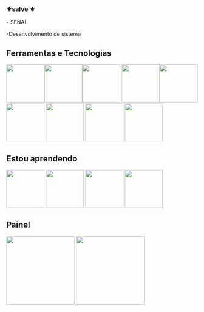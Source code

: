 ### ⚜salve ⚜

<!--
**Jorgx1974/jorgx1974** is a ✨ _special_ ✨ repository because its `README.md` (this file) appears on your GitHub profile.



🔭 Atualmente estou deseempregrado
- 🌱 Atualmente estou aprendendo pogramação
- 👯 Procuro colaboração por enquanto nada
- 🤔 Estou procurando ajuda com a vida
- 💬 Pergunte-me sobre jogos e filmes
- 📫 Como chegar até mim: converse

- ⚡ Curiosidade: calmo
-->- SENAI 
-Desenvolvimento de sistema

## Ferramentas e Tecnologias

<img src="https://cdn.jsdelivr.net/gh/devicons/devicon/icons/github/github-original.svg" width="100" height="100" /><img src="https://cdn.jsdelivr.net/gh/devicons/devicon/icons/vscode/vscode-original.svg" width="100" height="100" /><img src="https://cdn.jsdelivr.net/gh/devicons/devicon@latest/icons/figma/figma-original.svg" width="100" height="100" /> <img src="https://cdn.jsdelivr.net/gh/devicons/devicon/icons/html5/html5-original-wordmark.svg" width="100" height="100"/><img src="https://cdn.jsdelivr.net/gh/devicons/devicon/icons/css3/css3-original-wordmark.svg" width="100" height="100"/>   <img src="https://cdn.jsdelivr.net/gh/devicons/devicon@latest/icons/javascript/javascript-original.svg"  width="100" height="100" />   <img src="https://cdn.jsdelivr.net/gh/devicons/devicon@latest/icons/java/java-original-wordmark.svg" width="100" height="100" /> <img src="https://cdn.jsdelivr.net/gh/devicons/devicon@latest/icons/git/git-original.svg" width="100" height="100" /> 
            <img src="https://cdn.jsdelivr.net/gh/devicons/devicon@latest/icons/nodejs/nodejs-original-wordmark.svg"  width="100" height="100" />
          
          

          
          
          
                    

## Estou aprendendo 
 <img src="https://cdn.jsdelivr.net/gh/devicons/devicon@latest/icons/mysql/mysql-original-wordmark.svg" width="100" height="100" /> <img src="https://cdn.jsdelivr.net/gh/devicons/devicon@latest/icons/json/json-original.svg"  width="100" height="100" /> <img src="https://cdn.jsdelivr.net/gh/devicons/devicon@latest/icons/androidstudio/androidstudio-original-wordmark.svg"  width="100" height="100" />
  <img src="https://cdn.jsdelivr.net/gh/devicons/devicon@latest/icons/python/python-original.svg" width="100" height="100" />
          
          
          

## Painel

<div> 
<a href="https://github.com/Jorgx1974"> 
<img height="180em" src="https://github-readme-stats.vercel.app/api/top-langs/?username=Jorgx1974&layout=compact&langs_count=7&theme=dracula"/> 
<img height="180em" src="https://github-readme-stats.vercel.app/api?username=Jorgx1974&show_icons=true&theme=dracula&include_all_commits=true&count_private=true"/> 
</div>
    
